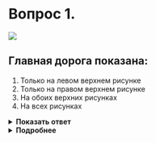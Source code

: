 # Вопрос 1.

![](https://s.drom.ru/i24227/pdd/tickets/2016/1542609012.jpg)

## Главная дорога показана:

1. Только на левом верхнем рисунке
2. Только на правом верхнем рисунке
3. На обоих верхних рисунках
4. На всех рисунках

<details>
<summary><b>Показать ответ</b></summary>
Правильный ответ: 3
</details>
<details>
<summary><b>Подробнее</b></summary>
На левом верхнем рисунке главная дорога обозначена знаком 5.1 «Автомагистраль». На правом верхнем рисунке – знаком 2.3.2 «Примыкание второстепенной дороги».
(«Дорожные знаки»)
</details>